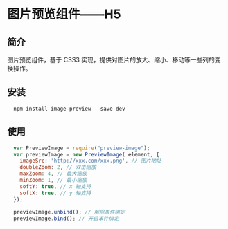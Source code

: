 # 图片预览组件——H5

## 简介

   图片预览组件，基于 CSS3 实现，提供对图片的放大、缩小、移动等一些列的变换操作。

## 安装

```shell
  npm install image-preview --save-dev
```

## 使用
```javascript
  var PreviewImage = require("preview-image");
  var previewImage = new PreviewImage( element, {
    imageSrc: 'http://xxx.com/xxx.png', // 图片地址
    doubleZoom: 2, // 双击缩放
    maxZoom: 4, // 最大缩放
    minZoom: 1, // 最小缩放
    softY: true, // x 轴支持
    softX: true, // y 轴支持
  });
  
  previewImage.unbind(); // 解除事件绑定
  previewImage.bind(); // 开启事件绑定
```
